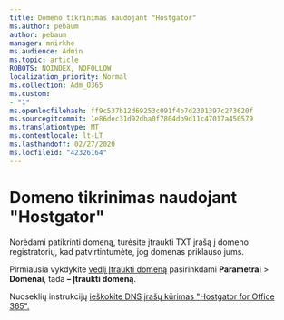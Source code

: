 ```yaml
---
title: Domeno tikrinimas naudojant "Hostgator"
ms.author: pebaum
author: pebaum
manager: mnirkhe
ms.audience: Admin
ms.topic: article
ROBOTS: NOINDEX, NOFOLLOW
localization_priority: Normal
ms.collection: Adm_O365
ms.custom:
- "1"
ms.openlocfilehash: ff9c537b12d69253c091f4b7d2301397c273620f
ms.sourcegitcommit: 1e86dec31d92dba0f7804db9d11c47017a450579
ms.translationtype: MT
ms.contentlocale: lt-LT
ms.lasthandoff: 02/27/2020
ms.locfileid: "42326164"
---
```

# <a name="verify-your-domain-with-hostgator"></a>Domeno tikrinimas naudojant "Hostgator"

Norėdami patikrinti domeną, turėsite įtraukti TXT įrašą į domeno registratorių, kad patvirtintumėte, jog domenas priklauso jums. 

Pirmiausia vykdykite [vedlį Įtraukti domeną](https://portal.office.com/adminportal/home#/Domains) pasirinkdami **Parametrai** \> **Domenai**, tada **– Įtraukti domeną**.
  
Nuoseklių instrukcijų [ieškokite DNS įrašų kūrimas "Hostgator for Office 365".](https://docs.microsoft.com/microsoft-365/admin/dns/create-dns-records-at-hostgator)